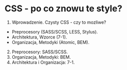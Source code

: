 # CSS - po co znowu te style?

1. Wprowadzenie. Czysty CSS - czy to mozliwe?

- Preprocesory (SASS/SCSS, LESS, Stylus).
- Architektura, Wzorce (7-1).
- Organizacja, Metodyki (Atomic, BEM).

2. Preprocesory: SASS/SCSS.
3. Organizacja, Metodyki: BEM.
4. Architektura i Organizacja: 7-1.

